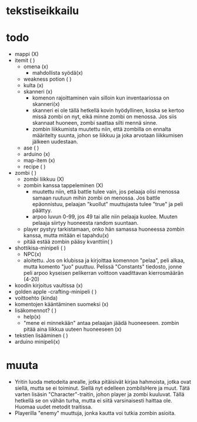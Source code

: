# tekstiseikkailu
# todo
- mappi (X)
- itemit ( )
  - omena (x)
    - mahdollista syödä(x)
  - weakness potion ( )
  - kulta (x)
  - skanneri (x)
    - komenon rajoittaminen vain silloin kun inventaariossa on skanneri(x)
    - skanneri ei ole tällä hetkellä kovin hyödyllinen, koska se kertoo missä zombi on nyt, eikä minne zombi on menossa. Jos siis skannaat huoneen, zombi saattaa silti mennä sinne.
    - zombin liikkumista muutettu niin, että zombilla on ennalta määritelty suunta, johon se liikkuu ja joka arvotaan liikkumisen jälkeen uudestaan.
  - ase ( )
  - arduino (x)
  - map-item (x)
  - recipe ( )
- zombi ( )
  - zombi liikkuu (X)
  - zombin kanssa tappeleminen (X)
    - muutettu niin, että battle tulee vain, jos pelaaja olisi menossa samaan ruutuun mihin zombi on menossa. Jos battle epäonnistuu, pelaajan "kuollut" muuttujasta tulee "true" ja peli päättyy.
    - arpoo luvun 0-99, jos 49 tai alle niin pelaaja kuolee. Muuten pelaaja siirtyy huoneesta random suuntaan.
  - player pystyy tarkistamaan, onko hän samassa huoneessa zombin kanssa, mutta mitään ei tapahdu(x)
  - pitää estää zombin pääsy kvanttiin( )
- shottikisa-minipeli ( )
  - NPC(x)
  - aloitettu. Jos on klubissa ja kirjoittaa komennon "pelaa", peli alkaa, mutta komento "juo" puuttuu. Pelissä "Constants" tiedosto, jonne peli arpoo kyseisen pelikerran voittoon vaadittavan kierrosmäärän (4-20)
- koodin kirjoitus vaultissa (x)
- golden apple -crafting-minipeli ( )
- voittoehto (kinda)
- komentojen kääntäminen suomeksi (x)
- lisäkomennot? ( )
  - help(x)
  - "mene ei minnekään" antaa pelaajan jäädä huoneeseen. zombin pitää aina liikkua uuteen huoneeseen (x)
- tekstien lisääminen ( )
- arduino minipeli(x)

# muuta

- Yritin luoda metodeita arealle, jotka pitäisivät kirjaa hahmoista, jotka ovat siellä, mutta se ei toiminut. Siellä nyt edelleen zombiIsHere ja muut. Tätä varten lisäsin "Character"-traitin, johon player ja zombi kuuluvat. Tällä hetkellä se on vähän turha, mutta ei siitä varsinaisesti haittaa ole. Huomaa uudet metodit traitissa.
- Playerilla "enemy" muuttuja, jonka kautta voi tutkia zombin asioita.